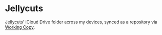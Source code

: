 # Jellycuts

[Jellycuts](https://apps.apple.com/us/app/jellycuts/id1522625245)' iCloud Drive folder across my devices, synced as a repository via [Working Copy](https://apps.apple.com/us/app/working-copy-git-client/id896694807). 